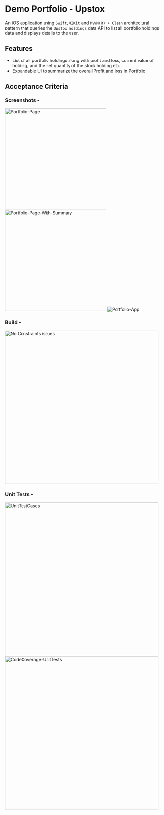# Demo Portfolio - Upstox

An iOS application using `Swift`, `UIKit` and `MVVM(R) + Clean` architectural pattern that queries the `Upstox holdings` data API to list all portfolio holdings data and displays details to the user.

## Features

- List of all portfolio holdings along with profit and loss, current value of holding, and the net quantity of the stock holding etc.
- Expandable UI to summarize the overall Profit and loss in Portfolio

## Acceptance Criteria

### Screenshots -

<img src="https://github.com/user-attachments/assets/9bc9e625-270b-4593-ba7e-f79a8c78f5cd" alt="Portfolio-Page" width="330"/>
<img src="https://github.com/user-attachments/assets/d778176c-4c28-43ae-b0ec-bc14cc626bef" alt="Portfolio-Page-With-Summary" width="330"/>
<img src="https://github.com/user-attachments/assets/f84da1b1-8686-4a79-ab70-0068cc63e4ef" alt="Portfolio-App" widht="330"/>

### Build -

<img src="https://github.com/user-attachments/assets/e8d7df9c-c875-44e2-a8c9-b42c7902d4f3" alt="No Constraints issues" width="500"/>

### Unit Tests - 

<img src="https://github.com/user-attachments/assets/0d288d6b-247a-40d0-8639-f6b7a3b25e8c" alt="UnitTestCases" width="500"/>
<img src="https://github.com/user-attachments/assets/1137f5a2-4af9-4fac-b003-c64dea22c293" alt="CodeCoverage-UnitTests" width="500"/>
